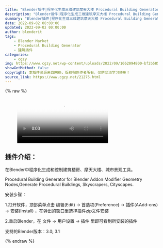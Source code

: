 ```yaml
---
title: "Blender插件|程序化生成三维建筑摩天大楼 Procedural Building Generator V1.3"
description: "Blender插件|程序化生成三维建筑摩天大楼 Procedural Building Generator V1.3"
summary: "Blender插件|程序化生成三维建筑摩天大楼 Procedural Building Generator V1.3"
date: 2022-09-02 00:00:00
updated: 2022-09-02 00:00:00
author: blenderit
tags: 
    - Blender Market
    - Procedural Building Generator
    - 建筑插件
categories:
    - cgzy
img: https://www.cgzy.net/wp-content/uploads/2022/09/1662094800-bf2b585aaeb7a04.jpg
showGetMethod: false
copyright: 本插件资源来自网络，版权归原作者所有，仅供交流学习使用！
source_link: https://www.cgzy.net/21275.html
---
```


{% raw %}
<figure class="wp-block-video"><video controls poster="https://www.cgzy.net/wp-content/uploads/2022/09/1662094576-849813384edd594.jpg" src="https://cloud.video.taobao.com/play/u/717183932/p/1/e/6/t/1/376129143432.mp4"></video></figure><div class="wp-block-pandastudio-title"><div class="title_style_01"><h2 id="h2-0">插件介绍：</h2></div></div><p>在Blender中程序化生成和控制建筑楼房、摩天大楼、城市景观工具。</p><p>Procedural Building Generator for Blender Addon Modifier Geometry Nodes,Generate Procedural Buildings, Skyscrapers, Cityscapes.</p><div class="wp-block-pandastudio-title"><div class="title_style_01"><p>安装步骤：</p></div></div><p>1.打开软件，顶部菜单点击 编辑(Edit) → 首选项(Preference) → 插件(AAdd-ons) → 安装(Install) ，在弹出的窗口里选择插件zip文件安装</p><p>2.重启Blender，在 文件 → 用户设置 → 插件 里即可看到所安装的插件</p><div class="wp-block-pandastudio-tips"><div class="tip success "><p>支持的Blender版本：3.0, 3.1</p>
</div></div>
<div style="display: none">cgzy</div>
{% endraw %}
